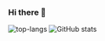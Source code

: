 ### Hi there 👋
![top-langs](https://github-readme-stats.vercel.app/api/top-langs?username=favillc&show_icons=true&theme=synthwave)
![GitHub stats](https://github-readme-stats.vercel.app/api?username=favillc&show_icons=true&theme=synthwave)



<!--
**favillc/favillc** is a ✨ _special_ ✨ repository because its `README.md` (this file) appears on your GitHub profile.

Here are some ideas to get you started:

- 🔭 I’m currently working on ...
- 🌱 I’m currently learning ...
- 👯 I’m looking to collaborate on ...
- 🤔 I’m looking for help with ...
- 💬 Ask me about ...
- 📫 How to reach me: ...
- 😄 Pronouns: ...
- ⚡ Fun fact: ...
-->
